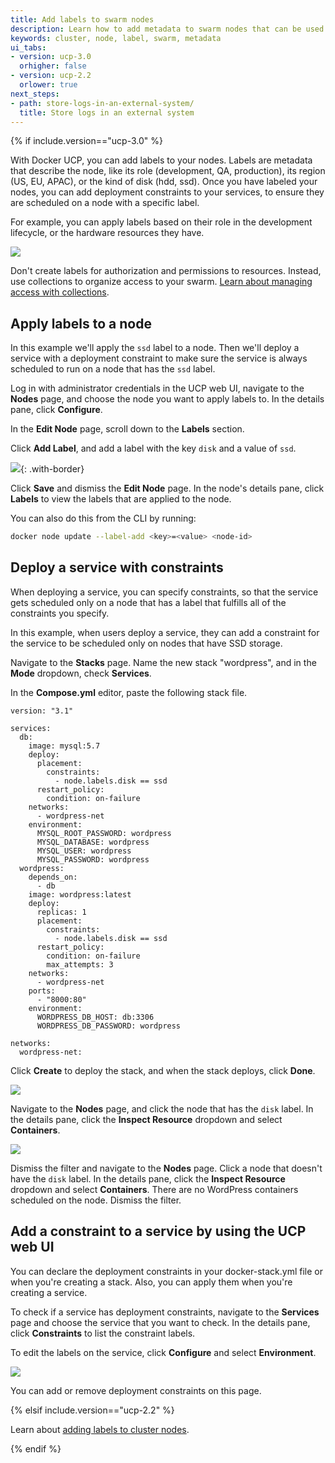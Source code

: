 ```yaml
---
title: Add labels to swarm nodes
description: Learn how to add metadata to swarm nodes that can be used to specify constraints when deploying services.
keywords: cluster, node, label, swarm, metadata
ui_tabs:
- version: ucp-3.0
  orhigher: false
- version: ucp-2.2
  orlower: true
next_steps:
- path: store-logs-in-an-external-system/
  title: Store logs in an external system
---
```

{% if include.version=="ucp-3.0" %}

With Docker UCP, you can add labels to your nodes. Labels are metadata that
describe the node, like its role (development, QA, production), its region
(US, EU, APAC), or the kind of disk (hdd, ssd). Once you have labeled your
nodes, you can add deployment constraints to your services, to ensure they
are scheduled on a node with a specific label.

For example, you can apply labels based on their role in the development
lifecycle, or the hardware resources they have.

![](../../images/add-labels-to-cluster-nodes-1.svg)

Don't create labels for authorization and permissions to resources.
Instead, use collections to organize access to your swarm.
[Learn about managing access with collections](../../authorization/group-resources.md).   

## Apply labels to a node

In this example we'll apply the `ssd` label to a node. Then we'll deploy
a service with a deployment constraint to make sure the service is always
scheduled to run on a node that has the `ssd` label.

Log in with administrator credentials in the UCP web UI, navigate to the
**Nodes** page, and choose the node you want to apply labels to. In the
details pane, click **Configure**.

In the **Edit Node** page, scroll down to the **Labels** section.

Click **Add Label**, and add a label with the key `disk` and a value of `ssd`. 

![](../../images/add-labels-to-cluster-nodes-2.png){: .with-border}

Click **Save** and dismiss the **Edit Node** page. In the node's details
pane, click **Labels** to view the labels that are applied to the node. 

You can also do this from the CLI by running:

```bash
docker node update --label-add <key>=<value> <node-id>
```

## Deploy a service with constraints

When deploying a service, you can specify constraints, so that the service gets
scheduled only on a node that has a label that fulfills all of the constraints
you specify.

In this example, when users deploy a service, they can add a constraint for the
service to be scheduled only on nodes that have SSD storage.

Navigate to the **Stacks** page. Name the new stack "wordpress", and in the
**Mode** dropdown, check **Services**.

In the **Compose.yml** editor, paste the following stack file.

```
version: "3.1"

services:
  db:
    image: mysql:5.7
    deploy:
      placement:
        constraints:
          - node.labels.disk == ssd
      restart_policy:
        condition: on-failure
    networks:
      - wordpress-net
    environment:
      MYSQL_ROOT_PASSWORD: wordpress
      MYSQL_DATABASE: wordpress
      MYSQL_USER: wordpress
      MYSQL_PASSWORD: wordpress
  wordpress:
    depends_on:
      - db
    image: wordpress:latest
    deploy:
      replicas: 1
      placement:
        constraints:
          - node.labels.disk == ssd
      restart_policy:
        condition: on-failure
        max_attempts: 3
    networks:
      - wordpress-net
    ports:
      - "8000:80"
    environment:
      WORDPRESS_DB_HOST: db:3306
      WORDPRESS_DB_PASSWORD: wordpress

networks:
  wordpress-net:
```

Click **Create** to deploy the stack, and when the stack deploys,
click **Done**.

![](../../images/use-constraints-in-stack-deployment.png)

Navigate to the **Nodes** page, and click the node that has the
`disk` label. In the details pane, click the **Inspect Resource**
dropdown and select **Containers**.  

![](../../images/use-constraints-in-stack-deployment-2.png)

Dismiss the filter and navigate to the **Nodes** page. Click a node that
doesn't have the `disk` label. In the details pane, click the
**Inspect Resource** dropdown and select **Containers**. There are no 
WordPress containers scheduled on the node. Dismiss the filter.

## Add a constraint to a service by using the UCP web UI

You can declare the deployment constraints in your docker-stack.yml file or
when you're creating a stack. Also, you can apply them when you're creating
a service.

To check if a service has deployment constraints, navigate to the 
**Services** page and choose the service that you want to check.
In the details pane, click **Constraints** to list the constraint labels.

To edit the labels on the service, click **Configure** and select
**Environment**. 

![](../../images/add-constraint-to-service.png)

You can add or remove deployment constraints on this page.

{% elsif include.version=="ucp-2.2" %}

Learn about [adding labels to cluster nodes](/datacenter/ucp/2.2/guides/admin/configure/add-labels-to-cluster-nodes.md).

{% endif %}

